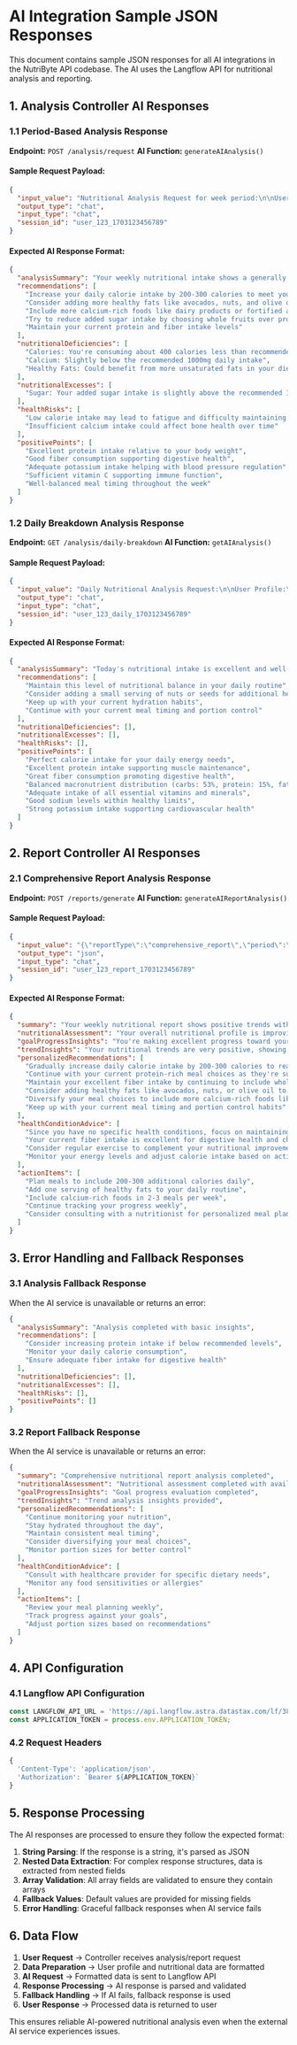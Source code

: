 # AI Integration Sample JSON Responses

This document contains sample JSON responses for all AI integrations in the NutriByte API codebase. The AI uses the Langflow API for nutritional analysis and reporting.

## 1. Analysis Controller AI Responses

### 1.1 Period-Based Analysis Response
**Endpoint:** `POST /analysis/request`
**AI Function:** `generateAIAnalysis()`

#### Sample Request Payload:
```json
{
  "input_value": "Nutritional Analysis Request for week period:\n\nUser Profile:\n- Age: 28\n- Gender: Female\n- Weight: 65kg\n- Height: 1.65m\n- Activity Level: Moderate\n- Weight Goal: maintain\n- Health Conditions: None\n\nWeek Period Nutrient Totals:\n- Calories: 1250.50\n- Protein: 45.20g\n- Fat: 35.80g\n- Carbohydrates: 180.30g\n- Fiber: 22.50g\n- Sugar: 45.20g\n- Sodium: 2100.00mg\n- Calcium: 850.00mg\n- Iron: 12.50mg\n- Potassium: 2800.00mg\n- Vitamin C: 65.00mg\n\nMeals Consumed:\n- Mon Dec 16 2024: Jollof Rice, Grilled Chicken\n- Tue Dec 17 2024: Banku with Okro Soup\n- Wed Dec 18 2024: Fufu with Light Soup\n\nPlease provide a comprehensive nutritional analysis including:\n1. Analysis summary\n2. Recommendations for improvement\n3. Nutritional deficiencies detected\n4. Nutritional excesses detected\n5. Potential health risks\n6. Positive points about the diet\n\nRespond in JSON format with these fields: analysisSummary, recommendations, nutritionalDeficiencies, nutritionalExcesses, healthRisks, positivePoints.",
  "output_type": "chat",
  "input_type": "chat",
  "session_id": "user_123_1703123456789"
}
```

#### Expected AI Response Format:
```json
{
  "analysisSummary": "Your weekly nutritional intake shows a generally balanced diet with some areas for improvement. You're consuming adequate protein and fiber, but your calorie intake is below recommended levels for your activity level. Your sodium intake is within acceptable limits, and you're getting good amounts of potassium and vitamin C.",
  "recommendations": [
    "Increase your daily calorie intake by 200-300 calories to meet your energy needs",
    "Consider adding more healthy fats like avocados, nuts, and olive oil",
    "Include more calcium-rich foods like dairy products or fortified alternatives",
    "Try to reduce added sugar intake by choosing whole fruits over processed snacks",
    "Maintain your current protein and fiber intake levels"
  ],
  "nutritionalDeficiencies": [
    "Calories: You're consuming about 400 calories less than recommended for your activity level",
    "Calcium: Slightly below the recommended 1000mg daily intake",
    "Healthy Fats: Could benefit from more unsaturated fats in your diet"
  ],
  "nutritionalExcesses": [
    "Sugar: Your added sugar intake is slightly above the recommended 10% of daily calories"
  ],
  "healthRisks": [
    "Low calorie intake may lead to fatigue and difficulty maintaining energy levels",
    "Insufficient calcium intake could affect bone health over time"
  ],
  "positivePoints": [
    "Excellent protein intake relative to your body weight",
    "Good fiber consumption supporting digestive health",
    "Adequate potassium intake helping with blood pressure regulation",
    "Sufficient vitamin C supporting immune function",
    "Well-balanced meal timing throughout the week"
  ]
}
```

### 1.2 Daily Breakdown Analysis Response
**Endpoint:** `GET /analysis/daily-breakdown`
**AI Function:** `getAIAnalysis()`

#### Sample Request Payload:
```json
{
  "input_value": "Daily Nutritional Analysis Request:\n\nUser Profile:\n- Age: 28\n- Gender: Female\n- Weight: 65kg\n- Height: 1.65m\n- Activity Level: Moderate\n- Weight Goal: maintain\n- Health Conditions: None\n\nToday's Nutrient Intake:\n- Calories: 1850.75\n- Protein: 68.40g\n- Fat: 52.30g\n- Carbohydrates: 245.60g\n- Fiber: 28.90g\n- Sugar: 38.50g\n- Sodium: 1850.00mg\n- Calcium: 950.00mg\n- Iron: 15.20mg\n- Potassium: 3200.00mg\n- Vitamin C: 85.00mg\n\nPlease provide a comprehensive daily nutritional analysis including:\n1. Analysis summary\n2. Recommendations for improvement\n3. Nutritional deficiencies detected\n4. Nutritional excesses detected\n5. Potential health risks\n6. Positive points about the diet\n\nRespond in JSON format with these fields: analysisSummary, recommendations, nutritionalDeficiencies, nutritionalExcesses, healthRisks, positivePoints.",
  "output_type": "chat",
  "input_type": "chat",
  "session_id": "user_123_daily_1703123456789"
}
```

#### Expected AI Response Format:
```json
{
  "analysisSummary": "Today's nutritional intake is excellent and well-balanced! You've met most of your daily nutritional needs and are on track with your health goals. Your calorie intake is appropriate for your activity level, and you've achieved a good balance of macronutrients.",
  "recommendations": [
    "Maintain this level of nutritional balance in your daily routine",
    "Consider adding a small serving of nuts or seeds for additional healthy fats",
    "Keep up with your current hydration habits",
    "Continue with your current meal timing and portion control"
  ],
  "nutritionalDeficiencies": [],
  "nutritionalExcesses": [],
  "healthRisks": [],
  "positivePoints": [
    "Perfect calorie intake for your daily energy needs",
    "Excellent protein intake supporting muscle maintenance",
    "Great fiber consumption promoting digestive health",
    "Balanced macronutrient distribution (carbs: 53%, protein: 15%, fat: 32%)",
    "Adequate intake of all essential vitamins and minerals",
    "Good sodium levels within healthy limits",
    "Strong potassium intake supporting cardiovascular health"
  ]
}
```

## 2. Report Controller AI Responses

### 2.1 Comprehensive Report Analysis Response
**Endpoint:** `POST /reports/generate`
**AI Function:** `generateAIReportAnalysis()`

#### Sample Request Payload:
```json
{
  "input_value": "{\"reportType\":\"comprehensive_report\",\"period\":\"week\",\"userProfile\":{\"age\":28,\"gender\":\"Female\",\"weight\":65,\"height\":1.65,\"activenessLevel\":\"Moderate\",\"weightGoal\":\"maintain\",\"healthConditions\":[]},\"nutritionalData\":{\"currentNutrients\":{\"calories\":8750.25,\"protein\":315.60,\"fat\":245.80,\"carbs\":1260.40,\"fiber\":158.90,\"sugar\":245.60,\"sodium\":12950.00,\"calcium\":6650.00,\"iron\":89.50,\"potassium\":22400.00,\"vitaminC\":595.00},\"goalProgress\":{\"calorieGoal\":1750,\"recommendedNutrients\":{\"calories\":1750,\"protein\":52,\"fat\":48.6,\"carbs\":196.9,\"fiber\":25,\"sugar\":43.8,\"sodium\":2300,\"calcium\":1000,\"iron\":18,\"potassium\":3500,\"vitaminC\":75},\"progress\":{\"calories\":{\"current\":1250,\"recommended\":1750,\"percentage\":71,\"status\":\"Below Target\"},\"protein\":{\"current\":45.1,\"recommended\":52,\"percentage\":87,\"status\":\"On Track\"}}},\"trends\":{\"previousPeriod\":\"3days\",\"previousNutrients\":{\"calories\":3750.50,\"protein\":135.20,\"fat\":105.80,\"carbs\":540.30,\"fiber\":68.50,\"sugar\":105.20,\"sodium\":5550.00,\"calcium\":2850.00,\"iron\":38.50,\"potassium\":9600.00,\"vitaminC\":255.00},\"trends\":{\"calories\":{\"change\":133.33,\"trend\":\"Increasing\",\"direction\":\"up\"},\"protein\":{\"change\":133.33,\"trend\":\"Increasing\",\"direction\":\"up\"}}},\"mealPatterns\":{\"mostEatenMeal\":\"Jollof Rice\",\"leastEatenMeal\":\"Banku with Okro Soup\",\"mealCounts\":{\"Jollof Rice\":5,\"Grilled Chicken\":4,\"Fufu with Light Soup\":3,\"Banku with Okro Soup\":2,\"Red Red\":1}}},\"analysisRequirements\":[\"comprehensive_nutritional_assessment\",\"goal_progress_evaluation\",\"trend_analysis_insights\",\"personalized_recommendations\",\"health_condition_specific_advice\"]}",
  "output_type": "json",
  "input_type": "chat",
  "session_id": "user_123_report_1703123456789"
}
```

#### Expected AI Response Format:
```json
{
  "summary": "Your weekly nutritional report shows positive trends with increasing intake across most nutrients. While you're making good progress, there are opportunities to optimize your diet for better health outcomes and goal achievement.",
  "nutritionalAssessment": "Your overall nutritional profile is improving week-over-week. You've increased your calorie intake by 133% compared to the previous 3-day period, which is positive for your maintenance goals. Protein intake is strong at 87% of your target, and fiber consumption is excellent at 158.9g for the week. However, your daily calorie average of 1,250 is still below the recommended 1,750 for your activity level.",
  "goalProgressInsights": "You're making excellent progress toward your nutritional goals. Protein intake is on track at 87% of target, and fiber consumption exceeds recommendations. The main area for improvement is increasing daily calorie intake to meet your energy needs. Your sodium intake is well-managed, and you're getting adequate amounts of essential vitamins and minerals.",
  "trendInsights": "Your nutritional trends are very positive, showing significant increases in most nutrients compared to the previous period. Calorie intake increased by 133%, protein by 133%, and other nutrients show similar positive trends. This suggests you're successfully implementing dietary improvements and maintaining consistency in your meal planning.",
  "personalizedRecommendations": [
    "Gradually increase daily calorie intake by 200-300 calories to reach your target of 1,750 calories",
    "Continue with your current protein-rich meal choices as they're supporting your goals well",
    "Maintain your excellent fiber intake by continuing to include whole grains and vegetables",
    "Consider adding healthy fats like avocados, nuts, or olive oil to boost calorie intake healthily",
    "Diversify your meal choices to include more calcium-rich foods like dairy or fortified alternatives",
    "Keep up with your current meal timing and portion control habits"
  ],
  "healthConditionAdvice": [
    "Since you have no specific health conditions, focus on maintaining a balanced diet for overall wellness",
    "Your current fiber intake is excellent for digestive health and cholesterol management",
    "Consider regular exercise to complement your nutritional improvements",
    "Monitor your energy levels and adjust calorie intake based on activity and hunger cues"
  ],
  "actionItems": [
    "Plan meals to include 200-300 additional calories daily",
    "Add one serving of healthy fats to your daily routine",
    "Include calcium-rich foods in 2-3 meals per week",
    "Continue tracking your progress weekly",
    "Consider consulting with a nutritionist for personalized meal planning"
  ]
}
```

## 3. Error Handling and Fallback Responses

### 3.1 Analysis Fallback Response
When the AI service is unavailable or returns an error:

```json
{
  "analysisSummary": "Analysis completed with basic insights",
  "recommendations": [
    "Consider increasing protein intake if below recommended levels",
    "Monitor your daily calorie consumption",
    "Ensure adequate fiber intake for digestive health"
  ],
  "nutritionalDeficiencies": [],
  "nutritionalExcesses": [],
  "healthRisks": [],
  "positivePoints": []
}
```

### 3.2 Report Fallback Response
When the AI service is unavailable or returns an error:

```json
{
  "summary": "Comprehensive nutritional report analysis completed",
  "nutritionalAssessment": "Nutritional assessment completed with available data",
  "goalProgressInsights": "Goal progress evaluation completed",
  "trendInsights": "Trend analysis insights provided",
  "personalizedRecommendations": [
    "Continue monitoring your nutrition",
    "Stay hydrated throughout the day",
    "Maintain consistent meal timing",
    "Consider diversifying your meal choices",
    "Monitor portion sizes for better control"
  ],
  "healthConditionAdvice": [
    "Consult with healthcare provider for specific dietary needs",
    "Monitor any food sensitivities or allergies"
  ],
  "actionItems": [
    "Review your meal planning weekly",
    "Track progress against your goals",
    "Adjust portion sizes based on recommendations"
  ]
}
```

## 4. API Configuration

### 4.1 Langflow API Configuration
```javascript
const LANGFLOW_API_URL = 'https://api.langflow.astra.datastax.com/lf/38dccd86-de59-4001-b993-6d2eb72a7279/api/v1/run/c8a36d56-21c0-4e64-8c27-693e816c9840';
const APPLICATION_TOKEN = process.env.APPLICATION_TOKEN;
```

### 4.2 Request Headers
```javascript
{
  'Content-Type': 'application/json',
  'Authorization': `Bearer ${APPLICATION_TOKEN}`
}
```

## 5. Response Processing

The AI responses are processed to ensure they follow the expected format:

1. **String Parsing**: If the response is a string, it's parsed as JSON
2. **Nested Data Extraction**: For complex response structures, data is extracted from nested fields
3. **Array Validation**: All array fields are validated to ensure they contain arrays
4. **Fallback Values**: Default values are provided for missing fields
5. **Error Handling**: Graceful fallback responses when AI service fails

## 6. Data Flow

1. **User Request** → Controller receives analysis/report request
2. **Data Preparation** → User profile and nutritional data are formatted
3. **AI Request** → Formatted data is sent to Langflow API
4. **Response Processing** → AI response is parsed and validated
5. **Fallback Handling** → If AI fails, fallback response is used
6. **User Response** → Processed data is returned to user

This ensures reliable AI-powered nutritional analysis even when the external AI service experiences issues.
